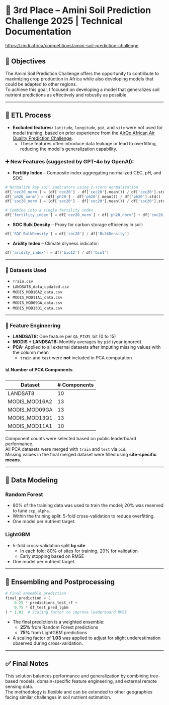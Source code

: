 # 🌱 3rd Place – Amini Soil Prediction Challenge 2025 | Technical Documentation  
https://zindi.africa/competitions/amini-soil-prediction-challenge

## 🧭 Objectives

The Amini Soil Prediction Challenge offers the opportunity to contribute to maximizing crop production in Africa while also developing models that could be adapted to other regions.  
To achieve this goal, I focused on developing a model that generalizes soil nutrient predictions as effectively and robustly as possible.

---

## 🔄 ETL Process

- **Excluded features:** `latitude`, `longitude`, `pid`, and `site` were not used for model training, based on prior experience from the [AirQo African Air Quality Prediction Challenge](https://zindi.africa/competitions/airqo-african-air-quality-prediction-challenge).
  - These features often introduce data leakage or lead to overfitting, reducing the model's generalization capability.

### ➕ New Features (suggested by GPT-4o by OpenAI):

- **Fertility Index** – Composite index aggregating normalized CEC, pH, and SOC:
```python
# Normalize key soil indicators using z-score normalization
df['cec20_norm'] = (df['cec20'] - df['cec20'].mean()) / df['cec20'].std()
df['ph20_norm'] = (df['ph20'] - df['ph20'].mean()) / df['ph20'].std()
df['soc20_norm'] = (df['soc20'] - df['soc20'].mean()) / df['soc20'].std()

# Combine into a single fertility index
df['fertility_index'] = df['cec20_norm'] + df['ph20_norm'] + df['soc20_norm']
```

- **SOC Bulk Density** – Proxy for carbon storage efficiency in soil:
```python
df['SOC_BulkDensity'] = df['soc20'] / df['BulkDensity']
```

- **Aridity Index** – Climate dryness indicator:
```python
df['aridity_index'] = df['bio12'] / df['bio1']
```

---

### 📂 Datasets Used
- `Train.csv`  
- `LANDSAT8_data_updated.csv`  
- `MODIS_MOD16A2_data.csv`  
- `MODIS_MOD11A1_data.csv`  
- `MODIS_MOD09GA_data.csv`  
- `MODIS_MOD13Q1_data.csv`

---

### 🧮 Feature Engineering

- **LANDSAT8:** One feature per `QA_PIXEL` bit (0 to 15)  
- **MODIS + LANDSAT8:** Monthly averages by `pid` (year ignored)  
- **PCA:** Applied to all external datasets after imputing missing values with the column mean  
  - `train` and `test` were **not** included in PCA computation  

#### 📊 Number of PCA Components

| Dataset              | # Components |
|----------------------|--------------|
| LANDSAT8             | 10           |
| MODIS_MOD16A2        | 13           |
| MODIS_MOD09GA        | 13           |
| MODIS_MOD13Q1        | 13           |
| MODIS_MOD11A1        | 10           |

Component counts were selected based on public leaderboard performance.  
All PCA datasets were merged with `train` and `test` via `pid`.  
Missing values in the final merged dataset were filled using **site-specific means**.

---

## 🤖 Data Modeling

### Random Forest

- 80% of the training data was used to train the model; 20% was reserved to tune `ccp_alpha`.
- Within the training split: 5-fold cross-validation to reduce overfitting.
- One model per nutrient target.

### LightGBM

- 5-fold cross-validation split **by site**  
  - In each fold: 80% of sites for training, 20% for validation
  - Early stopping based on RMSE
- One model per nutrient target.

---

## 🧬 Ensembling and Postprocessing

```python
# Final ensemble prediction
final_prediction = (
    0.25 * predictions_test_rf +
    0.75 * df_test_pred_lgbm
) * 1.03  # Scaling factor to improve leaderboard RMSE
```

- The final prediction is a weighted ensemble:
  - **25%** from Random Forest predictions
  - **75%** from LightGBM predictions
- A scaling factor of **1.03** was applied to adjust for slight underestimation observed during cross-validation.

---

## ✅ Final Notes

This solution balances performance and generalization by combining tree-based models, domain-specific feature engineering, and external remote sensing data.  
The methodology is flexible and can be extended to other geographies facing similar challenges in soil nutrient estimation.
